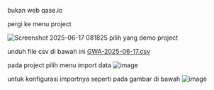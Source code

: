 bukan web qase.io

pergi ke menu project

![Screenshot 2025-06-17 081825](https://github.com/user-attachments/assets/73d3d213-01f0-4149-8ad7-5977df7d4f15)
pilih yang demo project

unduh file csv di bawah ini 
[GWA-2025-06-17.csv](https://github.com/user-attachments/files/20766502/GWA-2025-06-17.csv)

pada project pilih menu import data
![image](https://github.com/user-attachments/assets/17e29b00-c5be-4010-876a-273457794fd4)

untuk konfigurasi importnya seperti pada gambar di bawah
![image](https://github.com/user-attachments/assets/037c9512-087b-4bae-b054-cc7ced95c0ad)


